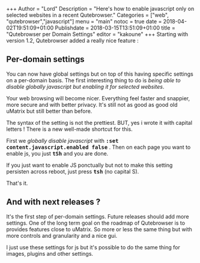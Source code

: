 +++
Author = "Lord"
Description = "Here's how to enable javascript only on selected websites in a recent Qutebrowser."
Categories = ["web", "qutebrowser","javascript"]
menu = "main"
notoc = true
date = 2018-04-02T19:51:09+01:00
Publishdate = 2018-03-15T13:51:09+01:00
title = "Qutebrowser per Domain Settings"
editor = "kakoune"
+++
Starting with version 1.2, Qutebrowser added a really nice feature :

## Per-domain settings

You can now have global settings but on top of this having specific settings on a per-domain basis.
The first interesting thing to do is *being able to disable globally javascript but enabling it for selected websites*.

Your web browsing will become nicer.
Everything feel faster and snappier, more secure and with better privacy.
It's still not as good as good old uMatrix but still better than before.

The syntax of the setting is not the prettiest.
BUT, yes i wrote it with capital letters !
There is a new well-made shortcut for this.

First we *globally disable javascript* with **<kbd>:set content.javascript.enabled false</kbd>** .
Then on each page you want to enable js, you just **<kbd>tSh</kbd>** and you are done.

If you just want to enable JS ponctually but not to make this setting persisten across reboot, just press **<kbd>tsh</kbd>** (no capital S).

That's it.

## And with next releases ?
It's the first step of per-domain settings.
Future releases should add more settings.
One of the long term goal on the roadmap of Qutebrowser is to provides features close to uMatrix.
So more or less the same thing but with more controls and granularity and a nice gui.

I just use these settings for js but it's possible to do the same thing for images, plugins and other settings.
